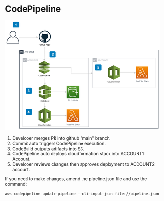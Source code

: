 # CodePipeline

![Pipeline Overview](./docs/Pipeline.png)
1. Developer merges PR into github "main" branch.
2. Commit auto triggers CodePipeline execution.
3. CodeBuild outputs artifacts into S3.
4. CodePipeline auto deploys cloudformation stack into ACCOUNT1 Account.
5. Developer reviews changes then approves deployment to ACCOUNT2 account.

If you need to make changes, amend the pipeline.json file and use the command:
```
aws codepipeline update-pipeline --cli-input-json file://pipeline.json
```
